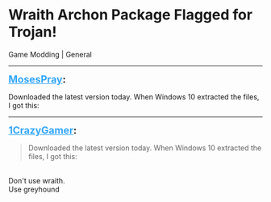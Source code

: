 # Wraith Archon Package Flagged for Trojan!
Game Modding | General

---
<strong style="font-size: 1.4em;"><span style="text-decoration: underline;text-decoration-color: #34a7f9;"><span style="color:#34a7f9;">MosesPray</span></span>:</strong>

<p>Downloaded the latest version today.  When Windows 10 extracted the files, I got this:</p>

---
<strong style="font-size: 1.4em;"><span style="text-decoration: underline;text-decoration-color: #34a7f9;"><span style="color:#34a7f9;">1CrazyGamer</span></span>:</strong>

<p><blockquote>Downloaded the latest version today.  When Windows 10 extracted the files, I got this:<br /></blockquote><br />Don&#39;t use wraith.<br />Use greyhound</p>
